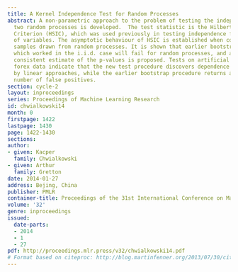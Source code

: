 ```yaml
---
title: A Kernel Independence Test for Random Processes
abstract: A non-parametric approach to the problem of testing the independence of
  two random processes is developed.  The test statistic is the Hilbert-Schmidt Independence
  Criterion (HSIC), which was used previously in testing independence for i.i.d. pairs
  of variables. The asymptotic behaviour of HSIC is established when computed from
  samples drawn from random processes. It is shown that earlier bootstrap procedures
  which worked in the i.i.d. case will fail for random processes, and an alternative
  consistent estimate of the p-values is proposed. Tests on artificial data and real-world
  forex data indicate that the new test procedure discovers dependence which is missed
  by linear approaches, while the earlier bootstrap procedure returns an elevated
  number of false positives.
section: cycle-2
layout: inproceedings
series: Proceedings of Machine Learning Research
id: chwialkowski14
month: 0
firstpage: 1422
lastpage: 1430
page: 1422-1430
sections: 
author:
- given: Kacper
  family: Chwialkowski
- given: Arthur
  family: Gretton
date: 2014-01-27
address: Bejing, China
publisher: PMLR
container-title: Proceedings of the 31st International Conference on Machine Learning
volume: '32'
genre: inproceedings
issued:
  date-parts:
  - 2014
  - 1
  - 27
pdf: http://proceedings.mlr.press/v32/chwialkowski14.pdf
# Format based on citeproc: http://blog.martinfenner.org/2013/07/30/citeproc-yaml-for-bibliographies/
---
```


